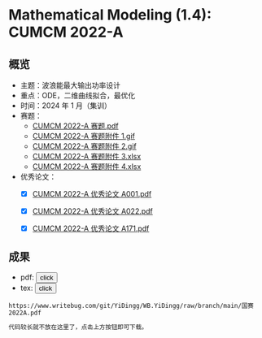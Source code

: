 # Mathematical Modeling (1.4): CUMCM 2022-A

## 概览

- 主题：波浪能最大输出功率设计
- 重点：ODE，二维曲线拟合，最优化
- 时间：2024 年 1 月（集训）
- 赛题：
  - [CUMCM 2022-A 赛题.pdf](https://www.writebug.com/static/uploads/2024/7/27/91b5c39794e5df771b298069a401e878.pdf)
  - [CUMCM 2022-A 赛题附件 1.gif](https://www.writebug.com/static/uploads/2024/8/9/369ab5ccd30ffe6911d9e504bf7a2c46.gif)
  - [CUMCM 2022-A 赛题附件 2.gif](https://www.writebug.com/static/uploads/2024/8/9/764e317726592cb42b1523f5870fd046.gif)
  - [CUMCM 2022-A 赛题附件 3.xlsx](https://www.writebug.com/static/uploads/2024/8/9/ec3d771f7d76291890719d24e845cde4.xlsx)
  - [CUMCM 2022-A 赛题附件 4.xlsx](https://www.writebug.com/static/uploads/2024/8/9/17a60fecb9187c65837e205c6d961ec3.xlsx)
- 优秀论文：
  - [x] [CUMCM 2022-A 优秀论文 A001.pdf](https://www.writebug.com/static/uploads/2024/7/27/12180c187ed5a3f4cdbbbd697d57b236.pdf)
  - [x] [CUMCM 2022-A 优秀论文 A022.pdf](https://www.writebug.com/static/uploads/2024/7/27/f5ff8104f75b57dfd4b5383a6608f768.pdf)
  - [x] [CUMCM 2022-A 优秀论文 A171.pdf](https://www.writebug.com/static/uploads/2024/7/27/152e6220668abf09f9da22a60cc8a86c.pdf)


## 成果

<!-- https://d.b1n.net/dIbNt

https://d.b1n.net/59qfr
 -->
<!-- ```pdf
https://s.b1n.net/y52Nc
``` -->

- pdf: <button onclick="window.open('https://www.writebug.com/git/YiDingg/WB.YiDingg/raw/branch/main/国赛2022A.pdf')" type="button">click</button>
- tex: <button onclick="window.open('https://www.writebug.com/git/YiDingg/WB.YiDingg/raw/branch/main/%E5%9B%BD%E8%B5%9B2022A.tex')" type="button">click</button>

```pdf
https://www.writebug.com/git/YiDingg/WB.YiDingg/raw/branch/main/国赛2022A.pdf
```



``` tex
代码较长就不放在这里了，点击上方按钮即可下载。
```
